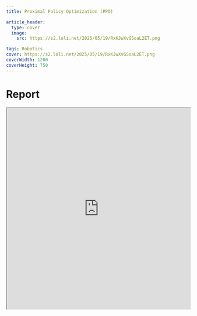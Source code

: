 ```yaml
---
title: Proximal Policy Optimization (PPO)

article_header:
  type: cover
  image:
    src: https://s2.loli.net/2025/05/19/RxKJwXvGSoaL2ET.png

tags: Robotics
cover: https://s2.loli.net/2025/05/19/RxKJwXvGSoaL2ET.png
coverWidth: 1200
coverHeight: 750
---
```


# Report

<div class="row">
    <iframe src="https://drive.google.com/file/d/1TMeDkpw11D7Z8Yteyupt2hqjojngY3kH/preview" style="width:100%; height:550px"></iframe>
</div>
